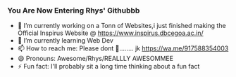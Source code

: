 ### You Are Now Entering Rhys' Githubbb

- 🔭 I’m currently working on a Tonn of Websites,i just finished making the Official Inspirus Website @ https://www.inspirus.dbcegoa.ac.in/
- 🌱 I’m currently learning  Web Dev
- 📫 How to reach me: Please dont 🤡........ jk https://wa.me/917588354003
- 😄 Pronouns: Awesome/Rhys/REALLLY AWESOMMEE
- ⚡ Fun fact: I'll probably sit a long time thinking about a fun fact
